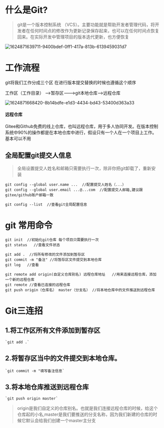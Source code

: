 # 什么是Git?
> git是一个版本控制系统 （VCS）。主要功能就是帮助开发者管理代码，将开发者在任何时间点的修改作为更新记录保存起来，也可以在任何时间点恢复回来。在实际开发中管理项目的版本迭代更新，也方便恢复

![1624871639711-9400bdef-0ff1-417a-813b-6139459031d7](D:\JPG\1624871639711-9400bdef-0ff1-417a-813b-6139459031d7.jpeg)

# 工作流程

git将我们工作分成三个区 在进行版本提交替换的时候也遵循这个顺序

工作区（工作目录） -->暂存区--->git本地仓库-->远程仓库

![1624871668420-8b14bdfe-e1d3-4434-bd43-53400d363a33](D:\JPG\1624871668420-8b14bdfe-e1d3-4434-bd43-53400d363a33.jpeg)

#### 远程仓库

   Gitee和Github免费的线上仓库，也叫远程仓库，用于多人协同开发。在版本控制系统中90%的操作都是在本地仓库中进行，假设只有一个人在一个项目上工作。基本可以不用


##  全局配置git提交人信息

>全局设置提交人姓名和邮箱只需要执行一次，除非你把git卸载了，重新安装
```
git config --global user.name ...  //配置提交人姓名（...）
git config --global user.email ...@...com  //配置提交人邮箱,建议跟gitee/github账户邮箱一致

git config --list  //查看git全局配置信息
```

# git 常用命令
```
git init  //初始化git仓库 每个项目只需要执行一次
git status   //查看文件状态

git add .  //将所有修改的文件添加到暂存区
git commit -m "备注" //将暂存区文件提交到本地仓库
git log   //查看

git remote add origin(自定义仓库别名) 远程仓库地址   //用来连接远程仓库，添加一个新的远程仓库
git remote //查看已连接的远程仓库
git push origin（仓库名） master（分支名） //将本地仓库中的文件推送到远程仓库
```

# Git三连招

## 1.将工作区所有文件添加到暂存区
    `git add .`

## 2.将暂存区当中的文件提交到本地仓库。
    `git commit -m "填写备注信息`

## 3.将本地仓库推送到远程仓库
    `git push origin master`

> origin是我们自定义的仓库别名。也就是我们连接远程仓库的时候，给这个仓库起的小名,master是我们要推送的分支名称，因为我们新建的仓库的时候它默认会给我们创建一个master主分支